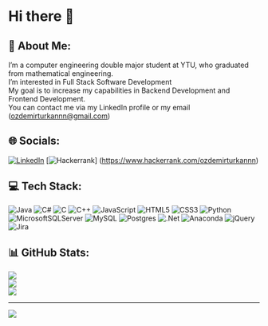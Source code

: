 # Hi there 👋

## 💫 About Me:
I’m a computer engineering double major student at YTU, who graduated from mathematical engineering.<br>I’m interested in Full Stack Software Development<br>My goal is to increase my capabilities in Backend Development and Frontend Development.<br>You can contact me via my LinkedIn profile or my email (ozdemirturkannn@gmail.com)<br>


## 🌐 Socials:
[![LinkedIn](https://img.shields.io/badge/LinkedIn-%230077B5.svg?logo=linkedin&logoColor=white)](https://www.linkedin.com/in/turkanozdemir) [![Hackerrank](https://img.shields.io/badge/-Hackerrank-2EC866?style=for-the-badge&logo=HackerRank&logoColor=white)] (https://www.hackerrank.com/ozdemirturkannn)

## 💻 Tech Stack:
![Java](https://img.shields.io/badge/java-%23ED8B00.svg?style=for-the-badge&logo=java&logoColor=white) ![C#](https://img.shields.io/badge/c%23-%23239120.svg?style=for-the-badge&logo=c-sharp&logoColor=white) ![C](https://img.shields.io/badge/c-%2300599C.svg?style=for-the-badge&logo=c&logoColor=white) ![C++](https://img.shields.io/badge/c++-%2300599C.svg?style=for-the-badge&logo=c%2B%2B&logoColor=white) ![JavaScript](https://img.shields.io/badge/javascript-%23323330.svg?style=for-the-badge&logo=javascript&logoColor=%23F7DF1E) ![HTML5](https://img.shields.io/badge/html5-%23E34F26.svg?style=for-the-badge&logo=html5&logoColor=white) ![CSS3](https://img.shields.io/badge/css3-%231572B6.svg?style=for-the-badge&logo=css3&logoColor=white) ![Python](https://img.shields.io/badge/python-3670A0?style=for-the-badge&logo=python&logoColor=ffdd54) ![MicrosoftSQLServer](https://img.shields.io/badge/Microsoft%20SQL%20Sever-CC2927?style=for-the-badge&logo=microsoft%20sql%20server&logoColor=white) ![MySQL](https://img.shields.io/badge/mysql-%2300f.svg?style=for-the-badge&logo=mysql&logoColor=white) ![Postgres](https://img.shields.io/badge/postgres-%23316192.svg?style=for-the-badge&logo=postgresql&logoColor=white) ![.Net](https://img.shields.io/badge/.NET-5C2D91?style=for-the-badge&logo=.net&logoColor=white) ![Anaconda](https://img.shields.io/badge/Anaconda-%2344A833.svg?style=for-the-badge&logo=anaconda&logoColor=white) ![jQuery](https://img.shields.io/badge/jquery-%230769AD.svg?style=for-the-badge&logo=jquery&logoColor=white) ![Jira](https://img.shields.io/badge/jira-%230A0FFF.svg?style=for-the-badge&logo=jira&logoColor=white) 

## 📊 GitHub Stats:
![](https://github-readme-stats.vercel.app/api?username=turkanozdemir&theme=default&hide_border=false&include_all_commits=false&count_private=false)<br/>
![](https://github-readme-streak-stats.herokuapp.com/?user=turkanozdemir&theme=default&hide_border=false)<br/>
![](https://github-readme-stats.vercel.app/api/top-langs/?username=turkanozdemir&theme=default&hide_border=false&include_all_commits=false&count_private=false&layout=compact)

---
[![](https://visitcount.itsvg.in/api?id=turkanozdemir&icon=0&color=0)](https://visitcount.itsvg.in)
